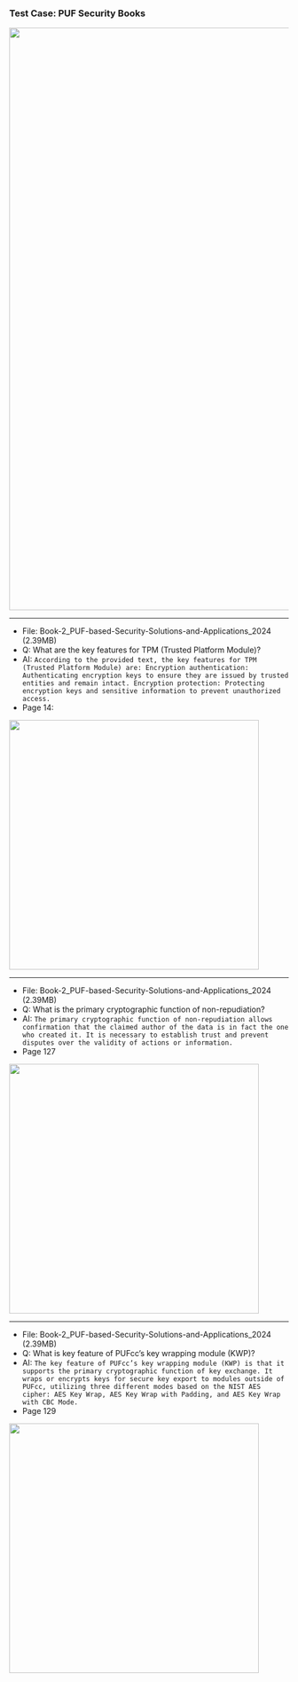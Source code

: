 ### Test Case: PUF Security Books

<img src="https://github.com/user-attachments/assets/b92d205b-c120-46a9-a30b-b7f44083648d" width=1050>

---
* File: Book-2_PUF-based-Security-Solutions-and-Applications_2024 (2.39MB)
* Q: What are the key features for TPM (Trusted Platform Module)?
* AI: ```According to the provided text, the key features for TPM (Trusted Platform Module) are:
Encryption authentication: Authenticating encryption keys to ensure they are issued by trusted entities and remain intact.
Encryption protection: Protecting encryption keys and sensitive information to prevent unauthorized access.```
* Page 14:
<img src="https://github.com/user-attachments/assets/d54ecb84-6351-478a-b3b5-0b8b7a4cb4b9" width=450>

---
* File: Book-2_PUF-based-Security-Solutions-and-Applications_2024 (2.39MB)
* Q: What is the primary cryptographic function of non-repudiation?
* AI: ```The primary cryptographic function of non-repudiation allows confirmation that the claimed author of the data is in fact the one who created it. It is necessary to establish trust and prevent disputes over the validity of actions or information.```
* Page 127

<img src="https://github.com/user-attachments/assets/c6df5a64-7549-4903-bc15-6693024fccf8" width=450>

---
* File: Book-2_PUF-based-Security-Solutions-and-Applications_2024 (2.39MB)
* Q: What is key feature of PUFcc’s key wrapping module (KWP)?
* AI: ```The key feature of PUFcc’s key wrapping module (KWP) is that it supports the primary cryptographic function of key exchange. It wraps or encrypts keys for secure key export to modules outside of PUFcc, utilizing three different modes based on the NIST AES cipher: AES Key Wrap, AES Key Wrap with Padding, and AES Key Wrap with CBC Mode.```
* Page 129

<img src="https://github.com/user-attachments/assets/4a5418e3-131f-4a0d-9ef8-c994cd3bf715" width=450>
